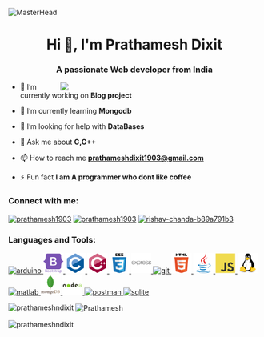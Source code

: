 ![MasterHead](https://chkskills.com/wp-content/uploads/2020/04/PNC-Animated-Banners.gif)
<h1 align="center">Hi 👋, I'm Prathamesh Dixit</h1>
<h3 align="center">A passionate Web developer from India</h3>
<img width="400" src="https://miro.medium.com/max/680/1*IRGHmiGsa16stedQvIaZfw.gif" align="right" />

- 🔭 I’m currently working on **Blog project**

- 🌱 I’m currently learning **Mongodb**

- 🤝 I’m looking for help with **DataBases**

- 💬 Ask me about **C,C++**

- 📫 How to reach me **prathameshdixit1903@gmail.com**

- ⚡ Fun fact **I am A programmer who dont like coffee**

<h3 align="left">Connect with me:</h3>
<p align="left">
  <a href="https://instagram.com/prathamesh1903" target="blank"><img align="center" src="https://raw.githubusercontent.com/rahuldkjain/github-profile-readme-generator/master/src/images/icons/Social/instagram.svg" alt="prathamesh1903" height="30"
      width="40" /></a>
  <a href="https://www.codechef.com/users/prathamesh1903" target="blank"><img align="center" src="https://cdn.jsdelivr.net/npm/simple-icons@3.1.0/icons/codechef.svg" alt="prathamesh1903" height="30" width="40" /></a>
  <a href="https://www.linkedin.com/in/prathamesh-dixit-440072200?lipi=urn%3Ali%3Apage%3Ad_flagship3_profile_view_base_contact_details%3BmowW9wExQtmsT443CCRFRA%3D%3D" target="blank"><img align="center" src="https://raw.githubusercontent.com/rahuldkjain/github-profile-readme-generator/master/src/images/icons/Social/linked-in-alt.svg"
      alt="rishav-chanda-b89a791b3" height="30" width="40" /></a>
</p>

<h3 align="left">Languages and Tools:</h3>
<p align="left"> <a href="https://www.arduino.cc/" target="_blank" rel="noreferrer"> <img src="https://cdn.worldvectorlogo.com/logos/arduino-1.svg" alt="arduino" width="40" height="40" /> </a> <a href="https://getbootstrap.com" target="_blank"
    rel="noreferrer"> <img src="https://raw.githubusercontent.com/devicons/devicon/master/icons/bootstrap/bootstrap-plain-wordmark.svg" alt="bootstrap" width="40" height="40" /> </a> <a href="https://www.cprogramming.com/" target="_blank"
    rel="noreferrer"> <img src="https://raw.githubusercontent.com/devicons/devicon/master/icons/c/c-original.svg" alt="c" width="40" height="40" /> </a> <a href="https://www.w3schools.com/cpp/" target="_blank" rel="noreferrer"> <img
      src="https://raw.githubusercontent.com/devicons/devicon/master/icons/cplusplus/cplusplus-original.svg" alt="cplusplus" width="40" height="40" /> </a> <a href="https://www.w3schools.com/css/" target="_blank" rel="noreferrer"> <img
      src="https://raw.githubusercontent.com/devicons/devicon/master/icons/css3/css3-original-wordmark.svg" alt="css3" width="40" height="40" /> </a> <a href="https://expressjs.com" target="_blank" rel="noreferrer"> <img
      src="https://raw.githubusercontent.com/devicons/devicon/master/icons/express/express-original-wordmark.svg" alt="express" width="40" height="40" /> </a> <a href="https://git-scm.com/" target="_blank" rel="noreferrer"> <img
      src="https://www.vectorlogo.zone/logos/git-scm/git-scm-icon.svg" alt="git" width="40" height="40" /> </a> <a href="https://www.w3.org/html/" target="_blank" rel="noreferrer"> <img
      src="https://raw.githubusercontent.com/devicons/devicon/master/icons/html5/html5-original-wordmark.svg" alt="html5" width="40" height="40" /> </a> <a href="https://www.java.com" target="_blank" rel="noreferrer"> <img
      src="https://raw.githubusercontent.com/devicons/devicon/master/icons/java/java-original.svg" alt="java" width="40" height="40" /> </a> <a href="https://developer.mozilla.org/en-US/docs/Web/JavaScript" target="_blank" rel="noreferrer"> <img
      src="https://raw.githubusercontent.com/devicons/devicon/master/icons/javascript/javascript-original.svg" alt="javascript" width="40" height="40" /> </a> <a href="https://www.linux.org/" target="_blank" rel="noreferrer"> <img
      src="https://raw.githubusercontent.com/devicons/devicon/master/icons/linux/linux-original.svg" alt="linux" width="40" height="40" /> </a> <a href="https://www.mathworks.com/" target="_blank" rel="noreferrer"> <img
      src="https://upload.wikimedia.org/wikipedia/commons/2/21/Matlab_Logo.png" alt="matlab" width="40" height="40" /> </a> <a href="https://www.mongodb.com/" target="_blank" rel="noreferrer"> <img
      src="https://raw.githubusercontent.com/devicons/devicon/master/icons/mongodb/mongodb-original-wordmark.svg" alt="mongodb" width="40" height="40" /> </a> <a href="https://nodejs.org" target="_blank" rel="noreferrer"> <img
      src="https://raw.githubusercontent.com/devicons/devicon/master/icons/nodejs/nodejs-original-wordmark.svg" alt="nodejs" width="40" height="40" /> </a> <a href="https://postman.com" target="_blank" rel="noreferrer"> <img
      src="https://www.vectorlogo.zone/logos/getpostman/getpostman-icon.svg" alt="postman" width="40" height="40" /> </a> <a href="https://www.sqlite.org/" target="_blank" rel="noreferrer"> <img
      src="https://www.vectorlogo.zone/logos/sqlite/sqlite-icon.svg" alt="sqlite" width="40" height="40" /> </a> </p>

<p><img align="left" src="https://github-readme-stats.vercel.app/api/top-langs?username=prathameshndixit&show_icons=true&locale=en&layout=compact&theme=tokyonight" alt="prathameshndixit" /></p>

<p>&nbsp;<img align="center" src="https://github-readme-stats.vercel.app/api?username=prathameshndixit&show_icons=true&locale=en&theme=tokyonight" alt="Prathamesh" /></p>

<p><img align="center" src="https://github-readme-streak-stats.herokuapp.com/?user=prathameshndixit&&theme=tokyonight" alt="prathameshndixit" /></p>
